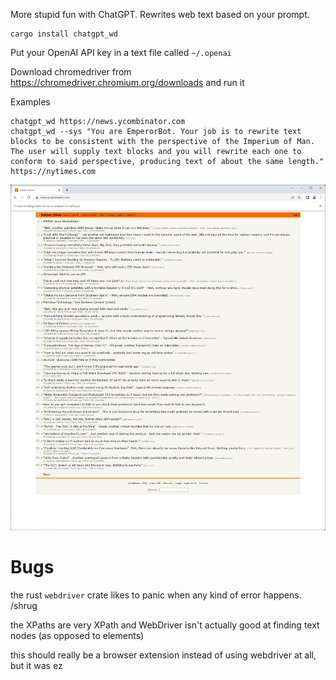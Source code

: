 More stupid fun with ChatGPT. Rewrites web text based on your prompt.

```
cargo install chatgpt_wd
```

Put your OpenAI API key in a text file called `~/.openai`

Download chromedriver from https://chromedriver.chromium.org/downloads and run it

Examples

```
chatgpt_wd https://news.ycombinator.com
chatgpt_wd --sys "You are EmperorBot. Your job is to rewrite text blocks to be consistent with the perspective of the Imperium of Man. The user will supply text blocks and you will rewrite each one to conform to said perspective, producing text of about the same length." https://nytimes.com
```

![example](/example.png)

# Bugs

the rust `webdriver` crate likes to panic when any kind of error happens. /shrug

the XPaths are very XPath and WebDriver isn't actually good at finding text nodes (as opposed to elements)

this should really be a browser extension instead of using webdriver at all, but it was ez